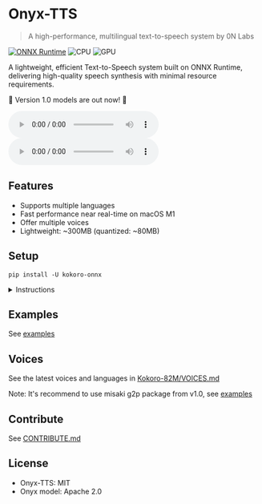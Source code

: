 # Onyx-TTS

> A high-performance, multilingual text-to-speech system by 0N Labs

[![ONNX Runtime](https://img.shields.io/badge/ONNX%20Runtime-%E2%89%A51.20.1-blue)](https://github.com/microsoft/onnxruntime)
![CPU](https://img.shields.io/badge/CPU-supported-brightgreen)
![GPU](https://img.shields.io/badge/GPU-supported-brightgreen)

A lightweight, efficient Text-to-Speech system built on ONNX Runtime, delivering high-quality speech synthesis with minimal resource requirements.

🚀 Version 1.0 models are out now! 🎉

<audio controls><source src="https://0N-Labs.github.io/example-one.wav" type="audio/wav"></audio>
<audio controls><source src="https://0N-Labs.github.io/example-two.wav>" type="audio/wav"></audio>


## Features

- Supports multiple languages
- Fast performance near real-time on macOS M1
- Offer multiple voices
- Lightweight: ~300MB (quantized: ~80MB)

## Setup

```console
pip install -U kokoro-onnx
```

<details>

<summary>Instructions</summary>

1. Install [uv](https://docs.astral.sh/uv/getting-started/installation) for isolated Python (Recommend).

Basically open the terminal (PowerShell / Bash) and run the command listed in their website.

_Note: you don't have to use `uv`. but it just make things much simpler. You can use regular Python as well._

2. Create new project folder (you name it)
3. Run in the project folder

```console
uv init -p 3.12
uv add kokoro-onnx soundfile
```

4. Paste the contents of [`examples/save.py`](https://github.com/thewh1teagle/kokoro-onnx/blob/main/examples/save.py) in `hello.py`
5. Download the files [`kokoro-v1.0.onnx`](https://github.com/thewh1teagle/kokoro-onnx/releases/download/model-files-v1.0/kokoro-v1.0.onnx), and [`voices-v1.0.bin`](https://github.com/thewh1teagle/kokoro-onnx/releases/download/model-files-v1.0/voices-v1.0.bin) and place them in the same directory.
6. Run

```console
uv run hello.py
```

You can edit the text in `hello.py`

That's it! `audio.wav` should be created.

</details>

## Examples

See [examples](examples)

## Voices

See the latest voices and languages in [Kokoro-82M/VOICES.md](https://huggingface.co/hexgrad/Kokoro-82M/blob/main/VOICES.md)

Note: It's recommend to use misaki g2p package from v1.0, see [examples](examples)

## Contribute

See [CONTRIBUTE.md](CONTRIBUTE.md)

## License

- Onyx-TTS: MIT
- Onyx model: Apache 2.0
